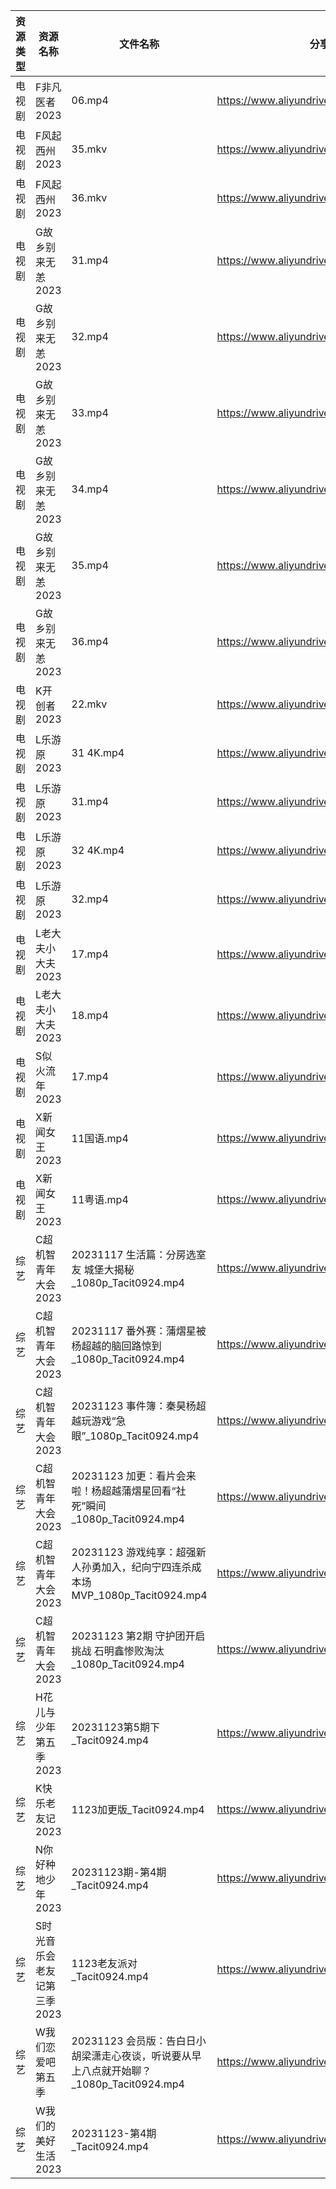| 资源类型 | 资源名称             | 文件名称                                                       | 分享链接                                      | 更新时间                |
| ---- | ---------------- | ---------------------------------------------------------- | ----------------------------------------- | ------------------- |
| 电视剧  | F非凡医者2023        | 06.mp4                                                     | https://www.aliyundrive.com/s/CuddTpLJ9yP | 2023-11-24 00:05:04 |
| 电视剧  | F风起西州2023        | 35.mkv                                                     | https://www.aliyundrive.com/s/yQtLhNGepAP | 2023-11-24 00:05:07 |
| 电视剧  | F风起西州2023        | 36.mkv                                                     | https://www.aliyundrive.com/s/yQtLhNGepAP | 2023-11-24 00:05:07 |
| 电视剧  | G故乡别来无恙2023      | 31.mp4                                                     | https://www.aliyundrive.com/s/19Yd53iwKSU | 2023-11-24 00:05:11 |
| 电视剧  | G故乡别来无恙2023      | 32.mp4                                                     | https://www.aliyundrive.com/s/19Yd53iwKSU | 2023-11-24 00:05:11 |
| 电视剧  | G故乡别来无恙2023      | 33.mp4                                                     | https://www.aliyundrive.com/s/19Yd53iwKSU | 2023-11-24 00:05:11 |
| 电视剧  | G故乡别来无恙2023      | 34.mp4                                                     | https://www.aliyundrive.com/s/19Yd53iwKSU | 2023-11-24 00:05:10 |
| 电视剧  | G故乡别来无恙2023      | 35.mp4                                                     | https://www.aliyundrive.com/s/19Yd53iwKSU | 2023-11-24 00:05:10 |
| 电视剧  | G故乡别来无恙2023      | 36.mp4                                                     | https://www.aliyundrive.com/s/19Yd53iwKSU | 2023-11-24 00:05:10 |
| 电视剧  | K开创者2023         | 22.mkv                                                     | https://www.aliyundrive.com/s/N2CmALY5X1B | 2023-11-24 00:05:16 |
| 电视剧  | L乐游原2023         | 31 4K.mp4                                                  | https://www.aliyundrive.com/s/FE1ruJGrYMb | 2023-11-24 00:05:19 |
| 电视剧  | L乐游原2023         | 31.mp4                                                     | https://www.aliyundrive.com/s/FE1ruJGrYMb | 2023-11-24 00:05:19 |
| 电视剧  | L乐游原2023         | 32 4K.mp4                                                  | https://www.aliyundrive.com/s/FE1ruJGrYMb | 2023-11-24 00:05:19 |
| 电视剧  | L乐游原2023         | 32.mp4                                                     | https://www.aliyundrive.com/s/FE1ruJGrYMb | 2023-11-24 00:05:19 |
| 电视剧  | L老大夫小大夫2023      | 17.mp4                                                     | https://www.aliyundrive.com/s/GWSE766C2nF | 2023-11-24 00:05:22 |
| 电视剧  | L老大夫小大夫2023      | 18.mp4                                                     | https://www.aliyundrive.com/s/GWSE766C2nF | 2023-11-24 00:05:22 |
| 电视剧  | S似火流年2023        | 17.mp4                                                     | https://www.aliyundrive.com/s/UKFtN7MHpX6 | 2023-11-24 00:05:30 |
| 电视剧  | X新闻女王2023        | 11国语.mp4                                                   | https://www.aliyundrive.com/s/pQso7VmMDJg | 2023-11-24 00:05:38 |
| 电视剧  | X新闻女王2023        | 11粤语.mp4                                                   | https://www.aliyundrive.com/s/pQso7VmMDJg | 2023-11-24 00:05:38 |
| 综艺   | C超机智青年大会2023     | 20231117 生活篇：分房选室友 城堡大揭秘 _1080p_Tacit0924.mp4              | https://www.aliyundrive.com/s/Qnyp1qPWM7Q | 2023-11-24 00:05:52 |
| 综艺   | C超机智青年大会2023     | 20231117 番外赛：蒲熠星被杨超越的脑回路惊到_1080p_Tacit0924.mp4             | https://www.aliyundrive.com/s/Qnyp1qPWM7Q | 2023-11-24 00:05:52 |
| 综艺   | C超机智青年大会2023     | 20231123 事件簿：秦昊杨超越玩游戏“急眼”_1080p_Tacit0924.mp4              | https://www.aliyundrive.com/s/Qnyp1qPWM7Q | 2023-11-24 00:05:51 |
| 综艺   | C超机智青年大会2023     | 20231123 加更：看片会来啦！杨超越蒲熠星回看“社死”瞬间_1080p_Tacit0924.mp4       | https://www.aliyundrive.com/s/Qnyp1qPWM7Q | 2023-11-24 00:05:51 |
| 综艺   | C超机智青年大会2023     | 20231123 游戏纯享：超强新人孙勇加入，纪向宁四连杀成本场MVP_1080p_Tacit0924.mp4    | https://www.aliyundrive.com/s/Qnyp1qPWM7Q | 2023-11-24 00:05:51 |
| 综艺   | C超机智青年大会2023     | 20231123 第2期 守护团开启挑战 石明鑫惨败淘汰_1080p_Tacit0924.mp4           | https://www.aliyundrive.com/s/Qnyp1qPWM7Q | 2023-11-24 00:05:50 |
| 综艺   | H花儿与少年第五季2023    | 20231123第5期下_Tacit0924.mp4                                 | https://www.aliyundrive.com/s/Rb3k2hgSjHJ | 2023-11-24 00:05:59 |
| 综艺   | K快乐老友记2023       | 1123加更版_Tacit0924.mp4                                      | https://www.aliyundrive.com/s/BxVL5bRR35N | 2023-11-24 00:06:03 |
| 综艺   | N你好种地少年2023      | 20231123期-第4期_Tacit0924.mp4                                | https://www.aliyundrive.com/s/ji6gfxstYFe | 2023-11-24 00:06:12 |
| 综艺   | S时光音乐会老友记第三季2023 | 1123老友派对_Tacit0924.mp4                                     | https://www.aliyundrive.com/s/A8SsNUgtosB | 2023-11-24 00:06:17 |
| 综艺   | W我们恋爱吧第五季        | 20231123 会员版：告白日小胡梁潇走心夜谈，听说要从早上八点就开始聊？_1080p_Tacit0924.mp4 | https://www.aliyundrive.com/s/HKudLToehXL | 2023-11-24 00:06:24 |
| 综艺   | W我们的美好生活2023     | 20231123-第4期_Tacit0924.mp4                                 | https://www.aliyundrive.com/s/zAXrGigJxgY | 2023-11-24 00:06:26 |
